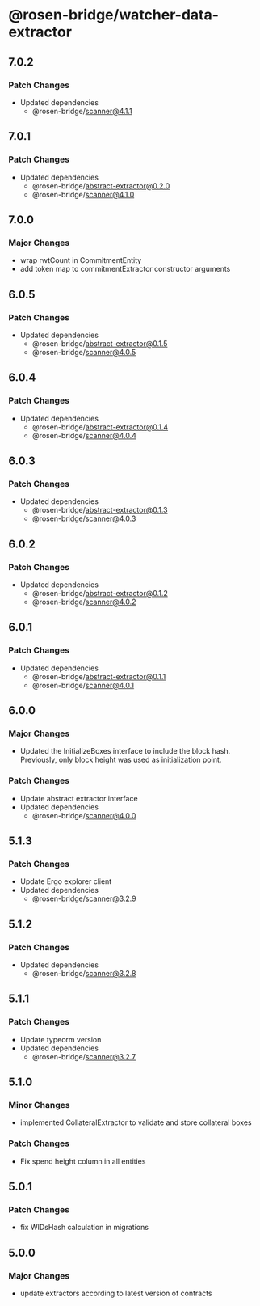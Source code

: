 # @rosen-bridge/watcher-data-extractor

## 7.0.2

### Patch Changes

- Updated dependencies
  - @rosen-bridge/scanner@4.1.1

## 7.0.1

### Patch Changes

- Updated dependencies
  - @rosen-bridge/abstract-extractor@0.2.0
  - @rosen-bridge/scanner@4.1.0

## 7.0.0

### Major Changes

- wrap rwtCount in CommitmentEntity
- add token map to commitmentExtractor constructor arguments

## 6.0.5

### Patch Changes

- Updated dependencies
  - @rosen-bridge/abstract-extractor@0.1.5
  - @rosen-bridge/scanner@4.0.5

## 6.0.4

### Patch Changes

- Updated dependencies
  - @rosen-bridge/abstract-extractor@0.1.4
  - @rosen-bridge/scanner@4.0.4

## 6.0.3

### Patch Changes

- Updated dependencies
  - @rosen-bridge/abstract-extractor@0.1.3
  - @rosen-bridge/scanner@4.0.3

## 6.0.2

### Patch Changes

- Updated dependencies
  - @rosen-bridge/abstract-extractor@0.1.2
  - @rosen-bridge/scanner@4.0.2

## 6.0.1

### Patch Changes

- Updated dependencies
  - @rosen-bridge/abstract-extractor@0.1.1
  - @rosen-bridge/scanner@4.0.1

## 6.0.0

### Major Changes

- Updated the InitializeBoxes interface to include the block hash. Previously, only block height was used as initialization point.

### Patch Changes

- Update abstract extractor interface
- Updated dependencies
  - @rosen-bridge/scanner@4.0.0

## 5.1.3

### Patch Changes

- Update Ergo explorer client
- Updated dependencies
  - @rosen-bridge/scanner@3.2.9

## 5.1.2

### Patch Changes

- Updated dependencies
  - @rosen-bridge/scanner@3.2.8

## 5.1.1

### Patch Changes

- Update typeorm version
- Updated dependencies
  - @rosen-bridge/scanner@3.2.7

## 5.1.0

### Minor Changes

- implemented CollateralExtractor to validate and store collateral boxes

### Patch Changes

- Fix spend height column in all entities

## 5.0.1

### Patch Changes

- fix WIDsHash calculation in migrations

## 5.0.0

### Major Changes

- update extractors according to latest version of contracts

